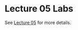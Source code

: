 Lecture 05 Labs
===

See [Lecture 05](http://www.nc.es.ncku.edu.tw/course/embedded/05) for more details.
